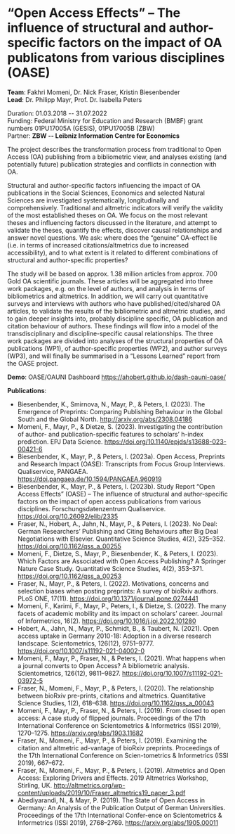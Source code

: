 # “Open Access Effects” – The influence of structural and author-specific factors on the impact of OA publicatons from various disciplines (OASE)

**Team**: Fakhri Momeni, Dr. Nick Fraser, Kristin Biesenbender  
**Lead**: Dr. Philipp Mayr, Prof. Dr. Isabella Peters  

Duration: 01.03.2018 -- 31.07.2022  
Funding: Federal Ministry for Education and Research (BMBF) grant numbers 01PU17005A (GESIS), 01PU17005B (ZBW)  
Partner: **ZBW -- Leibniz Information Centre for Economics**  

The project describes the transformation process from traditional to Open Access (OA) publishing from a bibliometric view, and analyses existing (and potentially future) publication strategies and conflicts in connection with OA.  

Structural and author-specific factors influencing the impact of OA publications in the Social Sciences, Economics and selected Natural Sciences are investigated systematically, longitudinally and comprehensively. Traditional and altmetric indicators will verify the validity of the most established theses on OA. We focus on the most relevant theses and influencing factors discussed in the literature, and attempt to validate the theses, quantify the effects, discover causal relationships and answer novel questions. We ask: where does the “genuine” OA-effect lie (i.e. in terms of increased citations/altmetrics due to increased accessibility), and to what extent is it related to different combinations of structural and author-specific properties?  

The study will be based on approx. 1.38 million articles from approx. 700 Gold OA scientific journals. These articles will be aggregated into three work packages, e.g. on the level of authors, and analysis in terms of bibliometrics and altmetrics. In addition, we will carry out quantitative surveys and interviews with authors who have published/cited/shared OA articles, to validate the results of the bibliometric and altmetric studies, and to gain deeper insights into, probably discipline specific, OA publication and citation behaviour of authors. These findings will flow into a model of the transdisciplinary and discipline-specific causal relationships. The three work packages are divided into analyses of the structural properties of OA publications (WP1), of author-specific properties (WP2), and author surveys (WP3), and will finally be summarised in a “Lessons Learned” report from the OASE project.  

**Demo**: OASE/OAUNI Dashboard https://ahobert.github.io/dash-oauni-oase/

**Publications**:  

* Biesenbender, K., Smirnova, N., Mayr, P., & Peters, I. (2023). The Emergence of Preprints: Comparing Publishing Behaviour in the Global South and the Global North. http://arxiv.org/abs/2308.04186
* Momeni, F., Mayr, P., & Dietze, S. (2023). Investigating the contribution of author- and publication-specific features to scholars’ h-index prediction. EPJ Data Science. https://doi.org/10.1140/epjds/s13688-023-00421-6
* Biesenbender, K., Mayr, P., & Peters, I. (2023a). Open Access, Preprints and Research Impact (OASE): Transcripts from Focus Group Interviews. Qualiservice, PANGAEA. https://doi.pangaea.de/10.1594/PANGAEA.960919
* Biesenbender, K., Mayr, P., & Peters, I. (2023b). Study Report “Open Access Effects” (OASE) – The influence of structural and author-specific factors on the impact of open access publications from various disciplines. Forschungsdatenzentrum Qualiservice. https://doi.org/10.26092/elib/2335
* Fraser, N., Hobert, A., Jahn, N., Mayr, P., & Peters, I. (2023). No Deal: German Researchers’ Publishing and Citing Behaviours after Big Deal Negotiations with Elsevier. Quantitative Science Studies, 4(2), 325–352. https://doi.org/10.1162/qss_a_00255 
* Momeni, F., Dietze, S., Mayr, P., Biesenbender, K., & Peters, I. (2023). Which Factors are Associated with Open Access Publishing? A Springer Nature Case Study. Quantitative Science Studies, 4(2), 353–371. https://doi.org/10.1162/qss_a_00253
* Fraser, N., Mayr, P., & Peters, I. (2022). Motivations, concerns and selection biases when posting preprints: A survey of bioRxiv authors. PLoS ONE, 17(11). https://doi.org/10.1371/journal.pone.0274441 
* Momeni, F., Karimi, F., Mayr, P., Peters, I., & Dietze, S. (2022). The many facets of academic mobility and its impact on scholars’ career. Journal of Informetrics, 16(2). https://doi.org/10.1016/j.joi.2022.101280
* Hobert, A., Jahn, N., Mayr, P., Schmidt, B., & Taubert, N. (2021). Open access uptake in Germany 2010-18: Adoption in a diverse research landscape. Scientometrics, 126(12), 9751–9777. https://doi.org/10.1007/s11192-021-04002-0 
* Momeni, F., Mayr, P., Fraser, N., & Peters, I. (2021). What happens when a journal converts to Open Access? A bibliometric analysis. Scientometrics, 126(12), 9811–9827. https://doi.org/10.1007/s11192-021-03972-5 
*	Fraser, N., Momeni, F., Mayr, P., & Peters, I. (2020). The relationship between bioRxiv pre-prints, citations and altmetrics. Quantitative Science Studies, 1(2), 618–638. https://doi.org/10.1162/qss_a_00043 
*	Momeni, F., Mayr, P., Fraser, N., & Peters, I. (2019). From closed to open access: A case study of flipped journals. Proceedings of the 17th International Conference on Scientometrics & Informetrics (ISSI 2019), 1270–1275. https://arxiv.org/abs/1903.11682 
*	Fraser, N., Momeni, F., Mayr, P., & Peters, I. (2019). Examining the citation and altmetric ad-vantage of bioRxiv preprints. Proceedings of the 17th International Conference on Scien-tometrics & Informetrics (ISSI 2019), 667–672.
*	Fraser, N., Momeni, F., Mayr, P., & Peters, I. (2019). Altmetrics and Open Access: Exploring Drivers and Effects. 2019 Altmetrics Workshop, Stirling, UK. http://altmetrics.org/wp-content/uploads/2019/10/Fraser_altmetrics19_paper_3.pdf 
*	Abediyarandi, N., & Mayr, P. (2019). The State of Open Access in Germany: An Analysis of the Publication Output of German Universities. Proceedings of the 17th International Confer-ence on Scientometrics & Informetrics (ISSI 2019), 2768–2769. https://arxiv.org/abs/1905.00011
